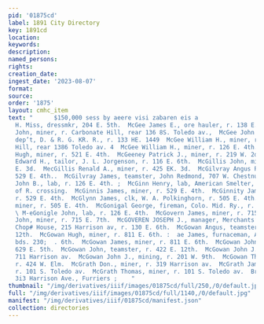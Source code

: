 ```yaml
---
pid: '01875cd'
label: 1891 City Directory
key: 1891cd
location: 
keywords: 
description: 
named_persons: 
rights: 
creation_date: 
ingest_date: '2023-08-07'
format: 
source: 
order: '1875'
layout: cmhc_item
text: "      $150,000 sess by aeere visi zabaren eis a                             McGee
  H. Miss, dressmkr, 204 E. 5th.  McGee James E., ore hauler, r. 138 E. 7th.  McGee
  John, miner, r. Carbonate Hill, rear 136 8S. Toledo av.,  McGee John J., clk, frt.
  dep’t, D. & R. G. KR. R., r. 133 HE. 1449  McGee William H., miner, r. Carbonate
  Hill, rear 1386 Toledo av. 4  McGee William H., miner, r. 126 E. 4th.  McGeehan
  Hugh, miner, r. 521 E. 4th.  McGeeney Patrick J., miner, r. 219 W. 2d.  McGetrick
  Edward H., tailor, J. L. Jorgenson, r. 116 E. 6th.  McGillis John, miner, bds. 308
  E. 3d.  MecGillis Renald A., miner, r. 425 EK. 3d.  McGilvray Angus P., miner, r.
  529 E. 4th..  McGilvray James, teamster, John Redmond, 707 W. Chestnugg  McGinley
  John B., lab, r. 126 E. 4th. ;  McGinn Henry, lab, American Smelter, r. Elm, w.
  of R. crossing.  McGinnis James, miner, r. 529 E. 4th.  McGinnity James, miner,
  r. 529 E. 4th.  McGlynn James, clk, W. A. Polkinghorn, r. 505 E. 4th.  McGlynn Patrick,
  miner, r. 505 E. 4th.  McGonigal George, fireman, Colo. Mid. Ry., r. 306 W. 4th.
  \ M-eGonigle John, lab, r. 126 E. 4th.  McGovern James, miner, r. 715 HB. Tth.  McGovern
  John, miner, r. 715 E. 7th.  McGOVEREN JOSEPH J., manager, Merchants’ Oyster and
  Chop# House, 215 Harrison av, r. 130 E. 6th.  McGowan Angus, teamster, r. 422 E.
  12th.  McGowan Hugh, miner, r. 811 E. 6th. :  ae James, furnaceman, American Smelter,
  bds. 230;  . 6th.  McGowan James, miner, r. 811 E. 6th.  McGowan John, miner, bds.
  629 E. 5th.  McGowan John, teamster, r. 422 E. 12th.  McGowan John J., miner, r.
  711 Harrison av.  McGowan John J., mining, r. 201 W. 9th.  McGowan Thomas J., miner,
  r. 424 W. Elm.  McGrath Don., miner, r. 319 Harrison av.  McGrath James, miner,
  r. 101 S. Toledo av.  McGrath Thomas, miner, r. 101 S. Toledo av.  Brown & Morgan,
  3i3 Harrison Ave., Furriers ;    "
thumbnail: "/img/derivatives/iiif/images/01875cd/full/250,/0/default.jpg"
full: "/img/derivatives/iiif/images/01875cd/full/1140,/0/default.jpg"
manifest: "/img/derivatives/iiif/01875cd/manifest.json"
collection: directories
---
```

